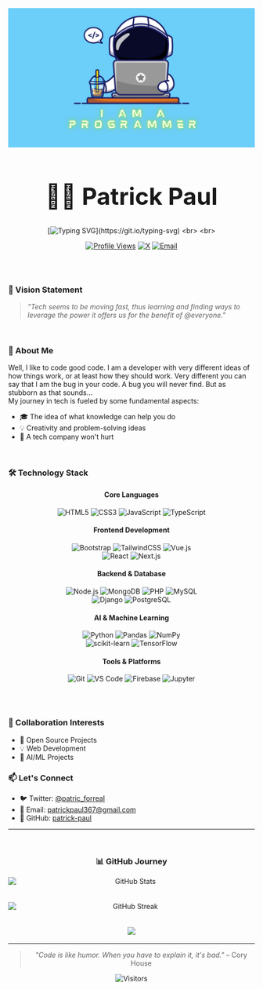 <div align="center">
<div align="center">
  <img src="readme_background.png" alt="Patrick's Banner" style="max-width: 100%; height: auto;" />
</div>

<h1 style="font-weight:bold; font-size:5vw;">👨‍💻 Patrick Paul</h1>

[![Typing SVG](https://readme-typing-svg.herokuapp.com?font=Fira+Code&pause=1000&color=39D353&center=true&vCenter=true&width=435&lines=Love+the+art+of+crafting+programs!;AI+is+cool,+but+so+overhyped!;I+do+Web+Dev+pretty+well!)](https://git.io/typing-svg)
<br>
<br>

[![Profile Views](https://komarev.com/ghpvc/?username=patrick-paul&color=brightgreen&style=flat-square)](https://github.com/patrick-paul)
[![X](https://img.shields.io/badge/X-@patric__forreal-black?style=flat-square&logo=x&logoColor=white&labelColor=black)](https://x.com/patric_forreal) 
[![Email](https://img.shields.io/badge/Email-patrickpaul367%40gmail.com-D14836?style=flat-square&logo=gmail&logoColor=white)](mailto:patrickpaul367@gmail.com)

</div>
<br><br>

### 🌟 Vision Statement

> *"Tech seems to be moving fast, thus learning and finding ways to leverage the power it offers us for the benefit of @everyone."*
<br>

### 🎯 About Me

Well, I like to code good code. I am a developer with very different ideas of how things work, or at least how they should work. Very different you can say that I am the bug in your code. A bug you will never find. But as stubborn as that sounds... <br> My journey in tech is fueled by some fundamental aspects:

- 🎓 The idea of what knowledge can help you do
- 💡 Creativity and problem-solving ideas
- 🚀 A tech company won't hurt

<br>

### 🛠️ Technology Stack

<div align="center">
  
#### Core Languages

![HTML5](https://img.shields.io/badge/-HTML5-E34F26?style=flat-square&logo=html5&logoColor=white)
![CSS3](https://img.shields.io/badge/-CSS3-1572B6?style=flat-square&logo=css3&logoColor=white)
![JavaScript](https://img.shields.io/badge/-JavaScript-F7DF1E?style=flat-square&logo=javascript&logoColor=black)
![TypeScript](https://img.shields.io/badge/-TypeScript-3178C6?style=flat-square&logo=typescript&logoColor=white)

#### Frontend Development
![Bootstrap](https://img.shields.io/badge/-Bootstrap-7952B3?style=flat-square&logo=bootstrap&logoColor=white)
![TailwindCSS](https://img.shields.io/badge/-TailwindCSS-38B2AC?style=flat-square&logo=tailwind-css&logoColor=white)
![Vue.js](https://img.shields.io/badge/-Vue.js-4FC08D?style=flat-square&logo=vue.js&logoColor=white)
<br>
![React](https://img.shields.io/badge/-React-61DAFB?style=flat-square&logo=react&logoColor=black)
![Next.js](https://img.shields.io/badge/-Next.js-000000?style=flat-square&logo=next.js&logoColor=white)

#### Backend & Database
![Node.js](https://img.shields.io/badge/-Node.js-339933?style=flat-square&logo=node.js&logoColor=white)
![MongoDB](https://img.shields.io/badge/-MongoDB-47A248?style=flat-square&logo=mongodb&logoColor=white)
![PHP](https://img.shields.io/badge/-PHP-777BB4?style=flat-square&logo=php&logoColor=white)
![MySQL](https://img.shields.io/badge/-MySQL-4479A1?style=flat-square&logo=mysql&logoColor=white)
<br>
![Django](https://img.shields.io/badge/-Django-092E20?style=flat-square&logo=django&logoColor=white)
![PostgreSQL](https://img.shields.io/badge/-PostgreSQL-336791?style=flat-square&logo=postgresql&logoColor=white)

#### AI & Machine Learning
![Python](https://img.shields.io/badge/-Python-3776AB?style=flat-square&logo=python&logoColor=white)
![Pandas](https://img.shields.io/badge/-Pandas-150458?style=flat-square&logo=pandas&logoColor=white)
![NumPy](https://img.shields.io/badge/-NumPy-013243?style=flat-square&logo=numpy&logoColor=white)
<br>
![scikit-learn](https://img.shields.io/badge/-scikit%20learn-F7931E?style=flat-square&logo=scikit-learn&logoColor=white)
![TensorFlow](https://img.shields.io/badge/-TensorFlow-FF6F00?style=flat-square&logo=tensorflow&logoColor=white)

#### Tools & Platforms
![Git](https://img.shields.io/badge/-Git-F05032?style=flat-square&logo=git&logoColor=white)
![VS Code](https://img.shields.io/badge/-VS_Code-007ACC?style=flat-square&logo=visual-studio-code&logoColor=white)
![Firebase](https://img.shields.io/badge/-Firebase-FFCA28?style=flat-square&logo=firebase&logoColor=black)
![Jupyter](https://img.shields.io/badge/-Jupyter-F37626?style=flat-square&logo=jupyter&logoColor=white)

</div>

<br><br>
### 🤝 Collaboration Interests

- 🚀 Open Source Projects
- 💡 Web Development
- 🤖 AI/ML Projects

### 📫 Let's Connect

- 🐦 Twitter: [@patric_forreal](https://x.com/patric_forreal)
- 📧 Email: patrickpaul367@gmail.com
- 💼 GitHub: [patrick-paul](https://github.com/patrick-paul)

---

<br>
<div align="center">

### 📊 GitHub Journey
  
<img style="display: block; margin: auto; align:center;" alt="GitHub Stats" src="https://github-readme-stats.zohan.tech/api?username=patrick-paul&count_private=true&show_icons=true&theme=github_dark&border_radius=30&border_color=39D353&icon_color=39D353&title_color=fff" />

<br>
<br>

<img style="display: block; margin: auto; align:center;" alt="GitHub Streak" src="https://github-readme-streak-stats.herokuapp.com/?user=patrick-paul&theme=github-dark&hide_border=true" />

<br>
<br>

<img src="https://github-readme-stats.zohan.tech/api/top-langs/?username=patrick-paul&layout=compact&langs_count=8&hide=html&theme=github_dark&border_radius=30&border_color=39D353&title_color=fff" />

<br>

</div>

---

<div align="center">
  
> *"Code is like humor. When you have to explain it, it's bad."* – Cory House

![Visitors](https://api.visitorbadge.io/api/visitors?path=patrick-paul&label=Profile%20Views&labelColor=%23000000&countColor=%2339d353)

</div>
